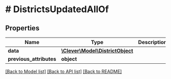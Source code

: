 # # DistrictsUpdatedAllOf

## Properties

Name | Type | Description | Notes
------------ | ------------- | ------------- | -------------
**data** | [**\Clever\Model\DistrictObject**](DistrictObject.md) |  | [optional]
**previous_attributes** | **object** |  | [optional]

[[Back to Model list]](../../README.md#models) [[Back to API list]](../../README.md#endpoints) [[Back to README]](../../README.md)
